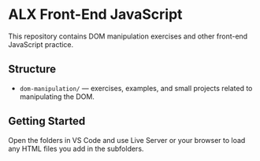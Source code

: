# ALX Front-End JavaScript

This repository contains DOM manipulation exercises and other front-end JavaScript practice.

## Structure
- `dom-manipulation/` — exercises, examples, and small projects related to manipulating the DOM.

## Getting Started
Open the folders in VS Code and use Live Server or your browser to load any HTML files you add in the subfolders.
